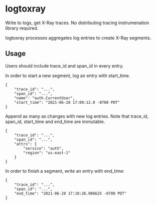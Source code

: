 # logtoxray

Write to logs, get X-Ray traces. No distributing
tracing instrumenation library required.

logtoxray processes aggregates log entries to
create X-Ray segments.

## Usage

Users should include trace_id and span_id in every entry.

In order to start a new segment, log an entry
with start_time.

```
{
    "trace_id": "...",
    "span_id": "...",
    "name": "auth.CurrentUser",
    "start_time": "2021-06-28 17:09:12.0 -0700 PDT"
}
```

Append as many as changes with new log entries.
Note that trace_id, span_id, start_time and end_time
are immutable.

```
{
    "trace_id": "...",
    "span_id": "...",
    "attrs": {
        "service": "auth",
        "region": "us-east-1"
    }
}
```

In order to finish a segment, write an entry
with end_time:

```
{
    "trace_id": "...",
    "span_id": "...",
    "end_time": "2021-06-28 17:10:26.086625 -0700 PDT"
}
```
